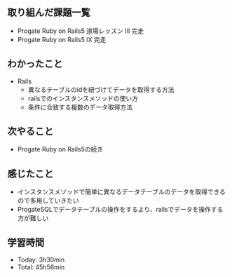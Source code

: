 ## 取り組んだ課題一覧
- Progate Ruby on Rails5 道場レッスン Ⅲ 完走
- Progate Ruby on Rails5 IX 完走
## わかったこと
- Rails
  - 異なるテーブルのidを紐づけてデータを取得する方法
  - railsでのインスタンスメソッドの使い方
  - 条件に合致する複数のデータ取得方法
## 次やること
- Progate Ruby on Rails5の続き
## 感じたこと
- インスタンスメソッドで簡単に異なるデータテーブルのデータを取得できるので多用していきたい
- ProgateSQLでデータテーブルの操作をするより、railsでデータを操作する方が難しい
## 学習時間
- Today: 3h30min
- Total: 45h56min
